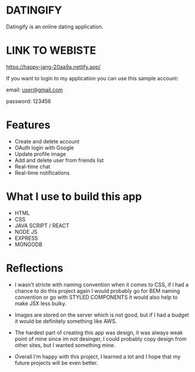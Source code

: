 # DATINGIFY

Datingify is an online dating application.

# LINK TO WEBISTE

https://happy-jang-20aa9a.netlify.app/

If you want to login to my application you can use this sample account:

email: user@gmail.com

password: 123456

# Features

- Create and delete account
- OAuth login with Google
- Update profile image
- Add and delete user from friends list
- Real-time chat
- Real-time notifications

# What I use to build this app

- HTML
- CSS
- JAVA SCRIPT / REACT
- NODE JS
- EXPRESS
- MONGODB

# Reflections

- I wasn't stricte with naming convention when it comes to CSS, if i had a chance to do this project again I would probably go for BEM naming convention or go with STYLED COMPONENTS it would also help to make JSX less bulky.

- Images are stored on the server which is not good, but if I had a budget it would be definitely something like AWS.

- The hardest part of creating this app was design, it was always weak point of mine since im not desinger, I could probably copy design from other sites, but I wanted something mine.

- Overall I'm happy with this project, I learned a lot and I hope that my future projects will be even better.

<!-- <img src='./src/images/photo2.png'> -->
